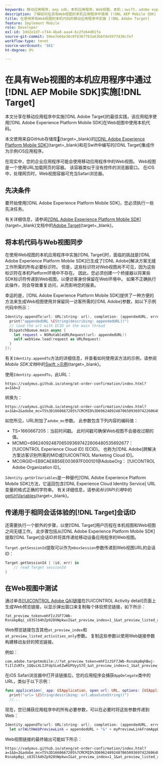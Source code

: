 ```yaml
---
keywords: 移动应用程序，aep sdk，本机应用程序，Web视图，本机；swift，adobe experience platform移动sdk，移动sdk，本机代码
description: 了解如何在具有Web视图的本机应用程序中使用 [!DNL AEP Mobile SDK] 实施 [!DNL Adobe Target] 。
title: 在使用带有Web视图的本机代码的移动应用程序中实施 [!DNL Adobe Target]
feature: Implement Mobile
role: Developer
exl-id: 3dd2e1d7-c744-4ba8-aaa4-6c2fe64d01fa
source-git-commit: 50ee7e66e30c0f8367763a63b6fde5977d30cfe7
workflow-type: tm+mt
source-wordcount: '561'
ht-degree: 0%

---
```


# 在具有Web视图的本机应用程序中通过[!DNL AEP Mobile SDK]实施[!DNL Target]

本文分享在移动应用程序中实施[!DNL Adobe Target]的最佳实践，该应用程序使用[!DNL Adobe Experience Platform Mobile SDK]在Web视图中使用本机代码。

本文使用来自GitHub存储库[&#128279;](https://github.com/adobe/aep-sdk-app/){target=_blank}的[[!DNL Adobe Experience Platform Mobile SDK]](https://developer.adobe.com/client-sdks/documentation/getting-started/){target=_blank}和在Swift中编写的[!DNL Target]集成作为示例iOS应用程序。

在现实中，您的企业应用程序可能会使用移动应用程序中的Web视图。 Web视图是一个使用URL加载网页的容器。 该容器类似于没有控件的浏览器窗口。 在iOS中，处理网页时，Web视图容器可充当Safari浏览器。

## 先决条件

要开始使用[!DNL Adobe Experience Platform Mobile SDK]，您必须执行一些先决任务。

有关详细信息，请参阅[[!DNL Adobe Experience Platform Mobile SDK]](https://developer.adobe.com/client-sdks/documentation/){target=_blank}文档中的[Adobe Target](https://developer.adobe.com/client-sdks/documentation/adobe-target/){target=_blank}。

## 将本机代码与Web视图同步

在使用Web视图的本机应用程序中实施[!DNL Target]时，面临的挑战是[!DNL Adobe Experience Platform Mobile SDK]已生成了[!DNL Adobe]解决方案无缝工作所需的所有必要标识符。 但是，这些标识符对Web视图尚不可见，因为这些标识符在本机Platform环境中不存在。 因此，您必须创建一个桥接器以将某些SDK标识符传递到Web视图，以便访客身份保留在Web环境中。 如果不正确执行此操作，则会导致重复访问，从而影响您的报表。

幸运的是，[!DNL Adobe Experience Platform Mobile SDK]提供了一种方便的方法来生成Web视图使用并保留同一访客所需的[!DNL Adobe]参数，如以下示例代码中所示：

```swift
Identity.appendTo(url: URL(string: url), completion: {appendedURL, error in
  print("appendedURL \(String(describing: appendedURL))")
  // load the url with ECID on the main thread
  DispatchQueue.main.async {
    let request = NSMutableURLRequest(url: appendedURL!)
    self.webView.load(request as URLRequest)
  }
});
```

有关`Identity.appendTo`方法的详细信息，并查看如何使用该方法的示例，请参阅&#x200B;*Mobile SDK文档*&#x200B;中的[Swift >示例](https://developer.adobe.com/client-sdks/documentation/mobile-core/identity/tabs/api-reference/){target=_blank}。

使用`Identity.appendTo`，此URL：

```
https://vadymus.github.io/ateng/at-order-confirmation/index.html?a=1&b=2
```

转换为：

```
https://vadymus.github.io/ateng/at-order-confirmation/index.html?a=1&b=2&adobe_mc=TS%3D1660667205%7CMCMID%3D69624092487065093697422606480535692677%7CMCORGID%3DEB9CAE8B56E003697F000101%40AdobeOrg
```

如您所见，URL附加了`adobe_mc`参数。 此参数包含下列内容的编码值：

* TS=1660667205：当前时间戳。 此时间戳可确保Web视图不会接收过期的值。
* MCMID=69624092487065093697422606480535692677： [!UICONTROL Experience Cloud ID] (ECID)。 也称为[!DNL Adobe]跨解决方案访客识别所需的MID或[!UICONTROL Marketing Cloud ID]。
* MCORGID=EB9CAE8B56E003697F000101@AdobeOrg： [!UICONTROL Adobe Organization ID]。

`Identity.getUrlVariables`是一种替代[!DNL Adobe Experience Platform Mobile SDK]方法，它返回包含[!DNL Experience Cloud Identity Service] URL变量的格式正确的字符串。 有关详细信息，请参阅&#x200B;*标识API引用*&#x200B;中的[getUrlVariables](https://developer.adobe.com/client-sdks/documentation/mobile-core/identity/api-reference/#geturlvariables){target=_blank}。

## 传递用于相同会话体验的[!DNL Target]会话ID

还需要执行一个额外的步骤，以使[!DNL Target]用户历程在本机视图和Web视图之间无缝工作。 此步骤包括从[!DNL Adobe Experience Platform Mobile SDK]提取[!DNL Target]会话ID并将其传递给移动设备应用程序的Web视图。

`Target.getSessionId`提取可以作为`mboxSession`参数传递到Web视图URL的会话ID：

```swift
Target.getSessionId { (id, err) in
    // read Target sessionId
}
```

## 在Web视图中测试

通过单击[[!UICONTROL Adobe QA]链接](/help/dev/implement/mobile/target-mobile-preview.md)在[!UICONTROL Activity detail]页面上生成Web预览链接，以显示弹出窗口来复制每个体验预览链接，如下所示：

```
?at_preview_token=mhFIzJSF7JWb-RsnakpBqi_s83Sl64hZp928VWpkwvI&at_preview_index=1_1&at_preview_listed_activities_only=true
```

Web预览链接包含其他`at_preview_index`和`at_preview_listed_activities_only`参数。 复制这些参数以使用Web链接参数构建移动友好的预览链接。

例如：

```
com.adobe.targetmobile://?at_preview_token=mhFIzJSF7JWb-RsnakpBqhBwj-TiIlZsRTx_1QQuiXLIJFdpSLeEZwKGPUyy57O_&at_preview_index=1_1&at_preview_listed_activities_only=true
```

在iOS Safari浏览器中打开该链接后，您的应用程序会捕获`AppDelegate`类中的URL，类似于以下示例：

```swift
func application(_ app: UIApplication, open url: URL, options: [UIApplicationOpenURLOptionsKey : Any] = [:]) -> Bool {
  print("url= \(String(describing: url.absoluteString))")
  //...
```

现在，您已捕获应用程序中的所有必要参数，可以在必要时将这些参数传递到Web：

```swift
Identity.appendTo(url: URL(string: url), completion: {appendedURL, error in
  let urlWithWebPreviewLink = appendedURL + "&" + myPreviewLinkFromAppDelegate
```

Web视图链接的最终输出可能如下所示：

```
https://vadymus.github.io/ateng/at-order-confirmation/index.html?a=1&b=2&adobe_mc=TS%3D1660667205%7CMCMID%3D69624092487065093697422606480535692677%7CMCORGID%3DEB9CAE8B56E003697F000101%40AdobeOrg&at_preview_token=mhFIzJSF7JWb-RsnakpBqi_s83Sl64hZp928VWpkwvI&at_preview_index=1_1&at_preview_listed_activities_only=true
```

